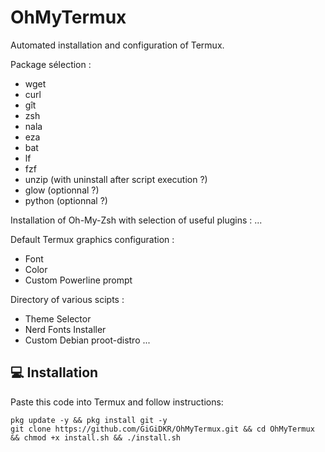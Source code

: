 # OhMyTermux

Automated installation and configuration of Termux.

Package sélection :
- wget
- curl
- gît
- zsh
- nala
- eza
- bat
- lf
- fzf  
- unzip (with uninstall after script execution ?)
- glow (optionnal ?)
- python (optionnal ?)

Installation of Oh-My-Zsh with selection of useful plugins :
...

Default Termux graphics configuration :
- Font
- Color
- Custom Powerline prompt

Directory of various scipts :
- Theme Selector
- Nerd Fonts Installer
- Custom Debian proot-distro
...

## 💻 Installation

Paste this code into Termux and follow instructions:
````
pkg update -y && pkg install git -y
git clone https://github.com/GiGiDKR/OhMyTermux.git && cd OhMyTermux && chmod +x install.sh && ./install.sh
````

